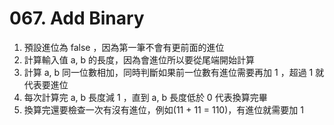 # 067. Add Binary
1. 預設進位為 false ，因為第一筆不會有更前面的進位
2. 計算輸入值 a, b 的長度，因為會進位所以要從尾端開始計算
3. 計算 a, b 同一位數相加，同時判斷如果前一位數有進位需要再加 1 ，超過 1 就代表要進位
4. 每次計算完 a, b 長度減 1 ，直到 a, b 長度低於 0 代表換算完畢
5. 換算完還要檢查一次有沒有進位，例如(11 + 11 = 110)，有進位就需要加 1
